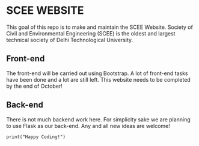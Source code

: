 # SCEE WEBSITE
This goal of this repo is to make and maintain the SCEE Website.
Society of Civil and Environmental Engineering (SCEE) is the oldest and largest technical society of Delhi Technological University. 

## Front-end
The front-end will be carried out using Bootstrap.
A lot of front-end tasks have been done and a lot are still left.
This website needs to be completed by the end of October!

## Back-end
There is not much backend work here.
For simplicity sake we are planning to use Flask as our back-end. 
Any and all new ideas are welcome!


```print("Happy Coding!")```
